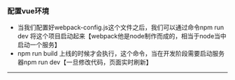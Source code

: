 

### 配置vue环境

- 当我们配置好webpack-config.js这个文件之后，我们可以通过命令npm run dev 将这个项目启动起来【webpack他是node制作而成的，相当于node当中启动一个服务】
- npm run build 上线的时候才会执行，这个命令，当在开发阶段需要启动服务器npm run dev【一旦修改代码，页面实时刷新】

---